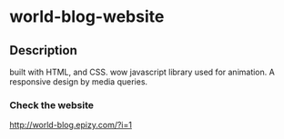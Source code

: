 # world-blog-website

## Description
 built with HTML, and CSS. wow javascript library used for animation. A responsive design by media queries.
 
 ### Check the website
 http://world-blog.epizy.com/?i=1
